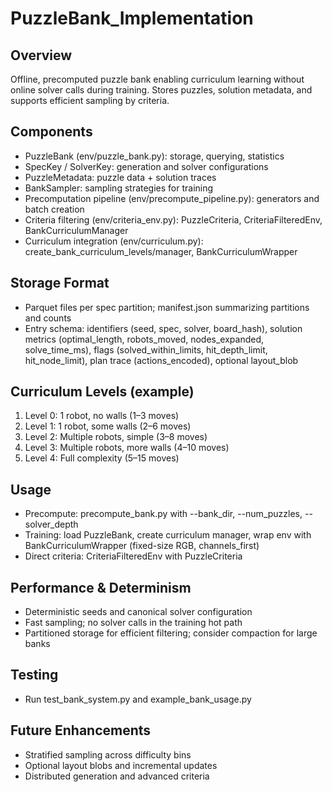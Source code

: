 # PuzzleBank_Implementation

## Overview
Offline, precomputed puzzle bank enabling curriculum learning without online solver calls during training. Stores puzzles, solution metadata, and supports efficient sampling by criteria.

## Components
- PuzzleBank (env/puzzle_bank.py): storage, querying, statistics
- SpecKey / SolverKey: generation and solver configurations
- PuzzleMetadata: puzzle data + solution traces
- BankSampler: sampling strategies for training
- Precomputation pipeline (env/precompute_pipeline.py): generators and batch creation
- Criteria filtering (env/criteria_env.py): PuzzleCriteria, CriteriaFilteredEnv, BankCurriculumManager
- Curriculum integration (env/curriculum.py): create_bank_curriculum_levels/manager, BankCurriculumWrapper

## Storage Format
- Parquet files per spec partition; manifest.json summarizing partitions and counts
- Entry schema: identifiers (seed, spec, solver, board_hash), solution metrics (optimal_length, robots_moved, nodes_expanded, solve_time_ms), flags (solved_within_limits, hit_depth_limit, hit_node_limit), plan trace (actions_encoded), optional layout_blob

## Curriculum Levels (example)
1. Level 0: 1 robot, no walls (1–3 moves)
2. Level 1: 1 robot, some walls (2–6 moves)
3. Level 2: Multiple robots, simple (3–8 moves)
4. Level 3: Multiple robots, more walls (4–10 moves)
5. Level 4: Full complexity (5–15 moves)

## Usage
- Precompute: precompute_bank.py with --bank_dir, --num_puzzles, --solver_depth
- Training: load PuzzleBank, create curriculum manager, wrap env with BankCurriculumWrapper (fixed-size RGB, channels_first)
- Direct criteria: CriteriaFilteredEnv with PuzzleCriteria

## Performance & Determinism
- Deterministic seeds and canonical solver configuration
- Fast sampling; no solver calls in the training hot path
- Partitioned storage for efficient filtering; consider compaction for large banks

## Testing
- Run test_bank_system.py and example_bank_usage.py

## Future Enhancements
- Stratified sampling across difficulty bins
- Optional layout blobs and incremental updates
- Distributed generation and advanced criteria
